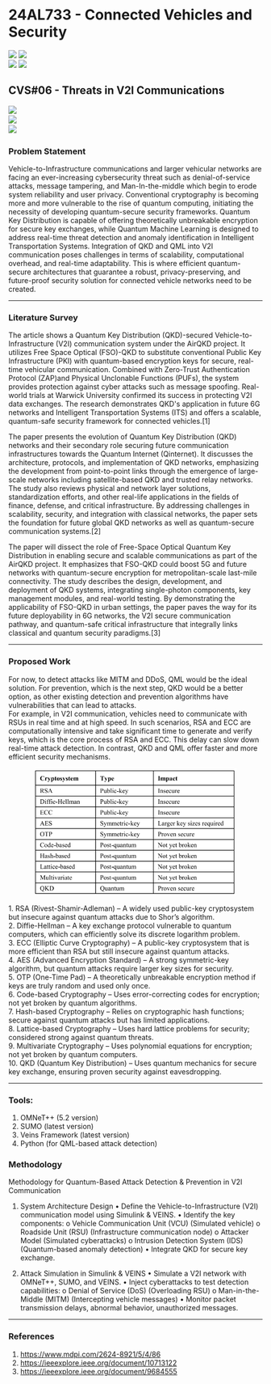 # 24AL733 - Connected Vehicles and Security 
![](https://img.shields.io/badge/PG-blue) ![](https://img.shields.io/badge/Subject-CVS-blue) <br/>
![](https://img.shields.io/badge/Lecture-3-orange) ![](https://img.shields.io/badge/Credits-3-orange) 

## CVS#06 - Threats in V2I Communications
![](https://img.shields.io/badge/Member-Sakshi_Ganpat_Jadhav-gold) <br/> 
![](https://img.shields.io/badge/SDG-TBD-darkgreen) <br/> 
![](https://img.shields.io/badge/Reviewed-TBD-brown) 

### Problem Statement
Vehicle-to-Infrastructure communications and larger vehicular networks are facing an ever-increasing cybersecurity threat such as denial-of-service attacks, message tampering, and Man-In-the-middle which begin to erode system reliability and user privacy. Conventional cryptography is becoming more and more vulnerable to the rise of quantum computing, initiating the necessity of developing quantum-secure security frameworks. Quantum Key Distribution is capable of offering theoretically unbreakable encryption for secure key exchanges, while Quantum Machine Learning is designed to address real-time threat detection and anomaly identification in Intelligent Transportation Systems. Integration of QKD and QML into V2I communication poses challenges in terms of scalability, computational overhead, and real-time adaptability. This is where efficient quantum-secure architectures that guarantee a robust, privacy-preserving, and future-proof security solution for connected vehicle networks need to be created.



---

### Literature Survey
The article shows a Quantum Key Distribution (QKD)-secured Vehicle-to-Infrastructure (V2I) communication system under the AirQKD project. It utilizes Free Space Optical (FSO)-QKD to substitute conventional Public Key Infrastructure (PKI) with quantum-based encryption keys for secure, real-time vehicular communication. Combined with Zero-Trust Authentication Protocol (ZAP)and Physical Unclonable Functions (PUFs), the system provides protection against cyber attacks such as message spoofing. Real-world trials at Warwick University confirmed its success in protecting V2I data exchanges. The research demonstrates QKD's application in future 6G networks and Intelligent Transportation Systems (ITS) and offers a scalable, quantum-safe security framework for connected vehicles.[1]

The paper presents the evolution of Quantum Key Distribution (QKD) networks and their secondary role securing future communication infrastructures towards the Quantum Internet (Qinternet). It discusses the architecture, protocols, and implementation of QKD networks, emphasizing the development from point-to-point links through the emergence of large-scale networks including satellite-based QKD and trusted relay networks. The study also reviews physical and network layer solutions, standardization efforts, and other real-life applications in the fields of finance, defense, and critical infrastructure. By addressing challenges in scalability, security, and integration with classical networks, the paper sets the foundation for future global QKD networks as well as quantum-secure communication systems.[2]

The paper will dissect the role of Free-Space Optical Quantum Key Distribution in enabling secure and scalable communications as part of the AirQKD project. It emphasizes that FSO-QKD could boost 5G and future networks with quantum-secure encryption for metropolitan-scale last-mile connectivity. The study describes the design, development, and deployment of QKD systems, integrating single-photon components, key management modules, and real-world testing. By demonstrating the applicability of FSO-QKD in urban settings, the paper paves the way for its future deployability in 6G networks, the V2I secure communication pathway, and quantum-safe critical infrastructure that integrally links classical and quantum security paradigms.[3]

---

### Proposed Work
For now, to detect attacks like MITM and DDoS, QML would be the ideal solution. For prevention, which is the next step, QKD would be a better option, as other existing detection and prevention algorithms have vulnerabilities that can lead to attacks.  
For example, in V2I communication, vehicles need to communicate with RSUs in real time and at high speed. In such scenarios, RSA and ECC are computationally intensive and take significant time to generate and verify keys, which is the core process of RSA and ECC. This delay can slow down real-time attack detection. In contrast, QKD and QML offer faster and more efficient security mechanisms.
<p align="center">
  <img src="../images/COMPARISON.png" width=400/>
</p>
1. RSA (Rivest-Shamir-Adleman) – A widely used public-key cryptosystem but insecure against quantum attacks due to Shor’s algorithm.<br>
2. Diffie-Hellman – A key exchange protocol vulnerable to quantum computers, which can efficiently solve its discrete logarithm problem.<br>
3. ECC (Elliptic Curve Cryptography) – A public-key cryptosystem that is more efficient than RSA but still insecure against quantum attacks.<br>
4. AES (Advanced Encryption Standard) – A strong symmetric-key algorithm, but quantum attacks require larger key sizes for security.<br>
5. OTP (One-Time Pad) – A theoretically unbreakable encryption method if keys are truly random and used only once.<br>
6. Code-based Cryptography – Uses error-correcting codes for encryption; not yet broken by quantum algorithms.<br>
7. Hash-based Cryptography – Relies on cryptographic hash functions; secure against quantum attacks but has limited applications.<br>
8. Lattice-based Cryptography – Uses hard lattice problems for security; considered strong against quantum threats.<br>
9. Multivariate Cryptography – Uses polynomial equations for encryption; not yet broken by quantum computers.<br>
10. QKD (Quantum Key Distribution) – Uses quantum mechanics for secure key exchange, ensuring proven security against eavesdropping.<br>

---



### Tools:
1. OMNeT++ (5.2 version)
2. SUMO (latest version)
3. Veins Framework (latest version)
4. Python (for QML-based attack detection)

 ### Methodology 
 Methodology for Quantum-Based Attack Detection & Prevention in V2I Communication
1.	System Architecture Design
•	Define the Vehicle-to-Infrastructure (V2I) communication model using Simulink & VEINS.
•	Identify the key components: 
o	Vehicle Communication Unit (VCU) (Simulated vehicle)
o	Roadside Unit (RSU) (Infrastructure communication node)
o	Attacker Model (Simulated cyberattacks)
o	Intrusion Detection System (IDS) (Quantum-based anomaly detection)
•	Integrate QKD for secure key exchange.

2.	Attack Simulation in Simulink & VEINS
•	Simulate a V2I network with OMNeT++, SUMO, and VEINS.
•	Inject cyberattacks to test detection capabilities: 
o	Denial of Service (DoS) (Overloading RSU)
o	Man-in-the-Middle (MITM) (Intercepting vehicle messages)
•	Monitor packet transmission delays, abnormal behavior, unauthorized messages.



---

### References
1. https://www.mdpi.com/2624-8921/5/4/86
2. https://ieeexplore.ieee.org/document/10713122
3. https://ieeexplore.ieee.org/document/9684555

